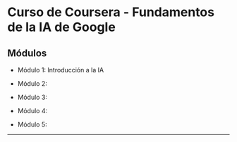 # Curso de Coursera - Fundamentos de la IA de Google

## Módulos

- Módulo 1: Introducción a la IA

- Módulo 2:

- Módulo 3:

- Módulo 4:

- Módulo 5:

---